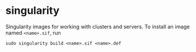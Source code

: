 # singularity
Singularity images for working with clusters and servers.
To install an image named `<name>.sif`, run

```
sudo singularity build <name>.sif <name>.def
```
